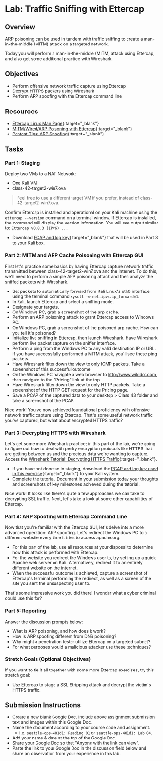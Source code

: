 # Lab: Traffic Sniffing with Ettercap

## Overview

ARP poisoning can be used in tandem with traffic sniffing to create a man-in-the-middle (MITM) attack on a targeted network.

Today you will perform a man-in-the-middle (MITM) attack using Ettercap, and also get some additional practice with Wireshark.

## Objectives

- Perform offensive network traffic capture using Ettercap
- Decrypt HTTPS packets using Wireshark
- Perform ARP spoofing with the Ettercap command line

## Resources

- [Ettercap Linux Man Page](https://linux.die.net/man/8/ettercap){:target="_blank"}
- [MITM/Wired/ARP Poisoning with Ettercap](https://charlesreid1.com/wiki/Man_in_the_Middle/Wired/ARP_Poisoning_with_Ettercap){:target="_blank"}
- [Pentest Tips: ARP Spoofing](https://pentestfreak.blogspot.com/2013/05/redirect-someone-to-different-website.html){:target="_blank"}

## Tasks

### Part 1: Staging

Deploy two VMs to a NAT Network:

- One Kali VM
- class-42-target2-win7.ova

> Feel free to use a different target VM if you prefer, instead of class-42-target2-win7.ova.

Confirm Ettercap is installed and operational on your Kali machine using the `ettercap --version` command on a terminal window. 
If Ettercap is installed, the command will display the version information. You will see output similar to: `Ettercap v0.8.3 (IPv6) ...` 

- Download [PCAP and log key](https://github.com/pan-unit42/wireshark-tutorial-decrypting-HTTPS-traffic){:target="_blank"} that will be used in Part 3 to your Kali box.

### Part 2: MITM and ARP Cache Poisoning with Ettercap GUI

First let's practice some basics by having Ettercap capture network traffic transmitted between class-42-target2-win7.ova and the internet. To do this, we'll need to perform a simple ARP poisoning attack and then analyze the sniffed packets with Wireshark.

- Set packets to automatically forward from Kali Linux's eth0 interface using the terminal command `sysctl -w net.ipv4.ip_forward=1`.
- In Kali, launch Ettercap and select a sniffing mode.
- Designate your targets.
- On Windows PC, grab a screenshot of the arp cache.
- Perform an ARP poisoning attack to grant Ettercap access to Windows PC.
- On Windows PC, grab a screenshot of the poisoned arp cache. How can you tell it's poisoned?
- Initialize live sniffing in Ettercap, then launch Wireshark. Have Wireshark perform live packet capture on the sniffer interface.
- Perform a ping from the Windows PC to any valid destination IP or URL. If you have successfully performed a MITM attack, you'll see these ping packets.
- Have Wireshark filter down the view to only ICMP packets. Take a screenshot of this successful outcome.
- On the Windows PC navigate a web browser to <http://www.wikidot.com>, then navigate to the "Pricing" link at the top.
- Have Wireshark filter down the view to only HTTP packets. Take a screenshot of the HTTP GET request for the Pricing page.
- Save a PCAP of the captured data to your desktop > Class 43 folder and take a screenshot of the PCAP.

Nice work! You've now achieved foundational proficiency with offensive network traffic capture using Ettercap. That's some useful network traffic you've captured, but what about encrypted HTTPS traffic?

### Part 3: Decrypting HTTPS with Wireshark

Let's get some more Wireshark practice; in this part of the lab, we're going to figure out how to deal with pesky encryption protocols like HTTPS that are getting between us and the precious data we're wanting to capture. Access the [Wireshark Tutorial: Decrypting HTTPS Traffic](https://unit42.paloaltonetworks.com/wireshark-tutorial-decrypting-https-traffic/){:target="_blank"}.

- If you have not done so in staging, download the [PCAP and log key used in this exercise](https://github.com/pan-unit42/wireshark-tutorial-decrypting-HTTPS-traffic){:target="_blank"} to your Kali system.
- Complete the tutorial. Document in your submission today your thoughts and screenshots of key milestones achieved during the tutorial.

Nice work! It looks like there's quite a few approaches we can take to decrypting SSL traffic. Next, let's take a look at some other capabilities of Ettercap.

### Part 4: ARP Spoofing with Ettercap Command Line

Now that you're familiar with the Ettercap GUI, let's delve into a more advanced operation: ARP spoofing. Let's redirect the Windows PC to a different website every time it tries to access apache.org.

- For this part of the lab, use all resources at your disposal to determine how this attack is performed with Ettercap.
- For the website you redirect the Windows user to, try setting up a quick Apache web server on Kali. Alternatively, redirect it to an entirely different website on the internet.
- When the successful outcome is achieved, capture a screenshot of Ettercap's terminal performing the redirect, as well as a screen of the site you sent the unsuspecting user to.

That's some impressive work you did there! I wonder what a cyber criminal could use this for?

### Part 5: Reporting

Answer the discussion prompts below:

- What is ARP poisoning, and how does it work?
- How is ARP spoofing different from DNS poisoning?
- Why might a penetration tester utilize Ettercap on a targeted subnet?
- For what purposes would a malicious attacker use these techniques?

### Stretch Goals (Optional Objectives)

If you want to tie it all together with some more Ettercap exercises, try this stretch goal:

- Use Ettercap to stage a SSL Stripping attack and decrypt the victim's HTTPS traffic.

## Submission Instructions

- Create a new blank Google Doc. Include above assignment submission text and images within this Google Doc.
- Name the document according to your course code and assignment.
  - i.e. `seattle-ops-401d1: Reading 01` or `seattle-ops-401d1: Lab 04`.
- Add your name & date at the top of the Google Doc.
- Share your Google Doc so that "Anyone with the link can view".
- Paste the link to your Google Doc in the discussion field below and share an observation from your experience in this lab.